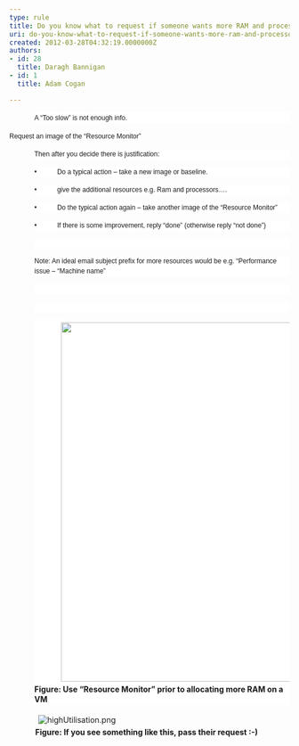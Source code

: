 ```yaml
---
type: rule
title: Do you know what to request if someone wants more RAM and processors on a VM or a PC?
uri: do-you-know-what-to-request-if-someone-wants-more-ram-and-processors-on-a-vm-or-a-pc
created: 2012-03-28T04:32:19.0000000Z
authors:
- id: 28
  title: Daragh Bannigan
- id: 1
  title: Adam Cogan

---
```




<span class='intro'> <p class="MsoNormal" style="margin-left&#58;33.75pt;line-height&#58;13.5pt;background-image&#58;initial;background-attachment&#58;initial;background-color&#58;white;"><span style="font-size&#58;9pt;font-family&#58;verdana, sans-serif;">A “Too
slow” is not enough info.</span>​​​</p> </span>

​<span style="font-family&#58;verdana, sans-serif;font-size&#58;9pt;background-color&#58;white;line-height&#58;13.5pt;">Request
an image of the “Resource Monitor”</span>

<p class="MsoNormal" style="margin-left&#58;33.75pt;line-height&#58;13.5pt;background-image&#58;initial;background-attachment&#58;initial;background-color&#58;white;"><span style="font-size&#58;9pt;font-family&#58;verdana, sans-serif;">Then
after you decide there is justification&#58;</span></p>

<p class="MsoNormal" style="margin-left&#58;33.75pt;line-height&#58;13.5pt;background-image&#58;initial;background-attachment&#58;initial;background-color&#58;white;"><span style="font-size&#58;9pt;font-family&#58;verdana, sans-serif;">•&#160;&#160;&#160;&#160;&#160;&#160;&#160;&#160;&#160;&#160; Do a typical action – take a new
image or baseline.</span></p>

<p class="MsoNormal" style="margin-left&#58;33.75pt;line-height&#58;13.5pt;background-image&#58;initial;background-attachment&#58;initial;background-color&#58;white;"><span style="font-size&#58;9pt;font-family&#58;verdana, sans-serif;">•&#160;&#160;&#160;&#160;&#160;&#160;&#160;&#160;&#160;&#160; give the ​​additional resources e.g. Ram
and processors….</span></p>

<p class="MsoNormal" style="margin-left&#58;33.75pt;line-height&#58;13.5pt;background-image&#58;initial;background-attachment&#58;initial;background-color&#58;white;"><span style="font-size&#58;9pt;font-family&#58;verdana, sans-serif;">•&#160;&#160;&#160;&#160;&#160;&#160;&#160;&#160;&#160;&#160; Do the typical action again – take
another image of the “Resource Monitor”</span></p>

<p class="MsoNormal" style="margin-left&#58;33.75pt;line-height&#58;13.5pt;background-image&#58;initial;background-attachment&#58;initial;background-color&#58;white;"><span style="font-size&#58;9pt;font-family&#58;verdana, sans-serif;">•&#160;&#160;&#160;&#160;&#160;&#160;&#160;&#160;&#160;&#160; If there is some improvement, reply
“done” (otherwise reply “not done”)</span></p>

<p class="MsoNormal" style="margin-left&#58;33.75pt;line-height&#58;13.5pt;background-image&#58;initial;background-attachment&#58;initial;background-color&#58;white;"><span style="font-size&#58;9pt;font-family&#58;verdana, sans-serif;">&#160;</span></p>

<p class="MsoNormal" style="margin-left&#58;33.75pt;line-height&#58;13.5pt;background-image&#58;initial;background-attachment&#58;initial;background-color&#58;white;text-align&#58;left;"><span style="font-size&#58;9pt;font-family&#58;verdana, sans-serif;">Note&#58;
An ideal email subject prefix for more resources would be e.g. “Performance issue
– “Machine name”</span></p>
<p class="MsoNormal" style="margin-left&#58;33.75pt;line-height&#58;13.5pt;background-image&#58;initial;background-attachment&#58;initial;background-color&#58;white;text-align&#58;left;"><span style="font-size&#58;9pt;font-family&#58;verdana, sans-serif;"><br></span></p>
<p class="MsoNormal" style="margin-left&#58;33.75pt;line-height&#58;13.5pt;background-image&#58;initial;background-attachment&#58;initial;background-color&#58;white;text-align&#58;left;"><span style="font-size&#58;9pt;font-family&#58;verdana, sans-serif;"><br></span></p>
<p class="MsoNormal" style="margin-left&#58;33.75pt;line-height&#58;13.5pt;background-image&#58;initial;background-attachment&#58;initial;background-color&#58;white;text-align&#58;left;"><span style="text-indent&#58;36pt;"><strong><img src="/ITAndNetworking/RulesToBetterWindowsServers/PublishingImages/resource_monitor.png" alt="" style="margin-top&#58;5px;margin-bottom&#58;5px;height&#58;645px;width&#58;830px;margin-left&#58;0px;margin-right&#58;0px;" /><br>Figure&#58; Use “Resource Monitor”
prior to allocating</strong></span><span style="text-indent&#58;36pt;"><strong> more RAM on a VM</strong></span></p>

<p class="MsoNormal">&#160; &#160; &#160; &#160; &#160; &#160;&#160;<img src="/ITAndNetworking/RulesToBetterWindowsServers/PublishingImages/highUtilisation.png" alt="highUtilisation.png" style="margin-top&#58;5px;margin-right&#58;5px;margin-bottom&#58;5px;margin-left&#58;5px;" /><br><strong style="text-indent&#58;36pt;">&#160; &#160; &#160; &#160; &#160; &#160; &#160;&#160;Figure&#58; If you see something like
this, pass their request &#58;-)</strong></p>


